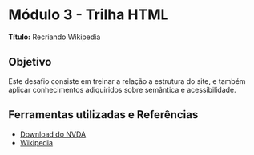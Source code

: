 # Módulo 3 - Trilha HTML

**Título:** Recriando Wikipedia

## Objetivo
Este desafio consiste em treinar a relação a estrutura do site, e também aplicar conhecimentos adiquiridos sobre semântica e acessibilidade.


## Ferramentas utilizadas e Referências
- [Download do NVDA](https://www.nvaccess.org/download/)
- [Wikipedia](https://pt.wikipedia.org/)


